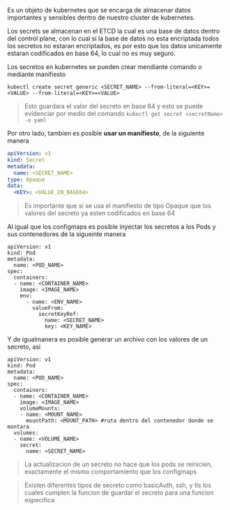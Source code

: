 Es un objeto de kubernetes que se encarga de almacenar datos importantes y sensibles dentro de nuestro cluster de kubernetes.

Los secrets se almacenan en el ETCD la cual es una base de datos dentro del control plane, con lo cual si la base de datos no esta encriptada todos los secretos no estaran encriptados, es por esto que los datos unicamente estaran codificados en base 64, lo cual no es muy seguro.

Los secretos en kubernetes se pueden crear mendiante comando o mediante manifiesto

```shell
kubectl create secret generic <SECRET_NAME> --from-literal=<KEY>=<VALUE> --from-literal=<KEY>=<VALUE>
```

> Esto guardara el valor del secreto en base 64 y esto se puede evidenciar por medio del comando `kubectl get secret <secretName> -o yaml`

Por otro lado, tambien es posible **usar un manifiesto**, de la siguiente manera
```yaml
apiVersion: v1
kind: Secret
metadata:
  name: <SECRET_NAME>
type: Opaque
data:
  <KEY>: <VALUE_IN_BASE64>
```

> Es importante que si se usa el manifiesto de tipo Opaque que los valores del secreto ya esten codificados en base 64

Al igual que los configmaps es posible inyectar los secretos a los Pods y sus contenedores de la sigueinte manera
```shell
apiVersion: v1
kind: Pod
metadata:
  name: <POD_NAME>
spec:
  containers:
  - name: <CONTAINER_NAME>
    image: <IMAGE_NAME>
    env:
      - name: <ENV_NAME>
        valueFrom:
          secretKeyRef:
            name: <SECRET_NAME>
            key: <KEY_NAME>
```

Y de igualmanera es posible generar un archivo con los valores de un secreto, asi
```shell
apiVersion: v1
kind: Pod
metadata:
  name: <POD_NAME>
spec:
  containers:
  - name: <CONTAINER_NAME>
    image: <IMAGE_NAME>
    volumeMounts:
    - name: <MOUNT_NAME>
      mountPath: <MOUNT_PATH> #ruta dentro del contenedor donde se montara  
  volumes:
  - name: <VOLUME_NAME>
    secret:
	  name: <SECRET_NAME>
```

> La actualizacion de un secreto no hace que los pods se reinicien, exactamente el mismo comportamiento que los configmaps

> Existen diferentes tipos de secreto como basicAuth, ssh, y tls los cuales cumplen la funcion de guardar el secreto para una funcion especifica